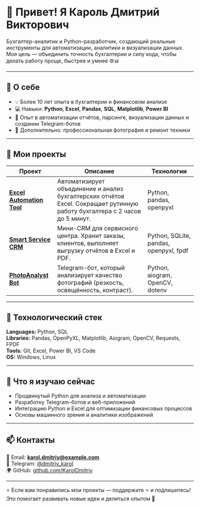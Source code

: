 # 👋 Привет! Я Кароль Дмитрий Викторович  

Бухгалтер-аналитик и Python-разработчик, создающий реальные инструменты для автоматизации, аналитики и визуализации данных.  
Моя цель — объединить точность бухгалтерии и силу кода, чтобы делать работу проще, быстрее и умнее ⚙️📊  

---

## 💼 О себе
- 💡 Более 10 лет опыта в бухгалтерии и финансовом анализе  
- 💻 Навыки: **Python**, **Excel**, **Pandas**, **SQL**, **Matplotlib**, **Power BI**  
- 🔧 Опыт в автоматизации отчётов, парсинге, визуализации данных и создании Telegram-ботов  
- 📸 Дополнительно: профессиональная фотография и ремонт техники  

---

## 🚀 Мои проекты

| Проект | Описание | Технологии |
|--------|-----------|-------------|
| [**Excel Automation Tool**](https://github.com/KarolDmitriy/excel_automation) | Автоматизирует объединение и анализ бухгалтерских отчётов Excel. Сокращает рутинную работу бухгалтера с 2 часов до 5 минут. | Python, pandas, openpyxl |
| [**Smart Service CRM**](https://github.com/KarolDmitriy/smart_service_crm) | Мини-CRM для сервисного центра. Хранит заказы, клиентов, выполняет выгрузку отчётов в Excel и PDF. | Python, SQLite, pandas, openpyxl, fpdf |
| [**PhotoAnalyst Bot**](https://github.com/KarolDmitriy/PhotoAnalystBot) | Telegram-бот, который анализирует качество фотографий (резкость, освещённость, контраст). | Python, aiogram, OpenCV, dotenv |

---

## 🧰 Технологический стек

**Languages:** Python, SQL  
**Libraries:** Pandas, OpenPyXL, Matplotlib, Aiogram, OpenCV, Requests, FPDF  
**Tools:** Git, Excel, Power BI, VS Code  
**OS:** Windows, Linux  

---

## 🌱 Что я изучаю сейчас
- Продвинутый Python для анализа и автоматизации  
- Разработку Telegram-ботов и веб-приложений  
- Интеграцию Python и Excel для оптимизации финансовых процессов  
- Основы машинного зрения и аналитики изображений  

---

## 📫 Контакты

📧 Email: **karol.dmitriy@example.com**  
💬 Telegram: [@dmitriy_karol](https://t.me/dmitriy_karol)  
🌍 GitHub: [github.com/KarolDmitriy](https://github.com/KarolDmitriy)  

---

⭐ Если вам понравились мои проекты — поддержите ⭐ и подпишитесь!  
Это помогает развивать новые идеи и делиться опытом 🙌
